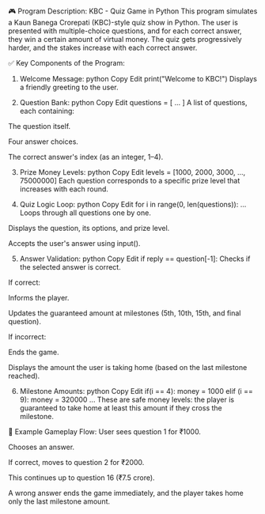 🎮 Program Description: KBC - Quiz Game in Python
This program simulates a Kaun Banega Crorepati (KBC)-style quiz show in Python. The user is presented with multiple-choice questions, and for each correct answer, they win a certain amount of virtual money. The quiz gets progressively harder, and the stakes increase with each correct answer.

✅ Key Components of the Program:
1. Welcome Message:
python
Copy
Edit
print("Welcome to KBC!")
Displays a friendly greeting to the user.

2. Question Bank:
python
Copy
Edit
questions = [ ... ]
A list of questions, each containing:

The question itself.

Four answer choices.

The correct answer's index (as an integer, 1–4).

3. Prize Money Levels:
python
Copy
Edit
levels = [1000, 2000, 3000, ..., 75000000]
Each question corresponds to a specific prize level that increases with each round.

4. Quiz Logic Loop:
python
Copy
Edit
for i in range(0, len(questions)):
    ...
Loops through all questions one by one.

Displays the question, its options, and prize level.

Accepts the user's answer using input().

5. Answer Validation:
python
Copy
Edit
if reply == question[-1]:
Checks if the selected answer is correct.

If correct:

Informs the player.

Updates the guaranteed amount at milestones (5th, 10th, 15th, and final question).

If incorrect:

Ends the game.

Displays the amount the user is taking home (based on the last milestone reached).

6. Milestone Amounts:
python
Copy
Edit
if(i == 4): money = 1000
elif (i == 9): money = 320000
...
These are safe money levels: the player is guaranteed to take home at least this amount if they cross the milestone.

📝 Example Gameplay Flow:
User sees question 1 for ₹1000.

Chooses an answer.

If correct, moves to question 2 for ₹2000.

This continues up to question 16 (₹7.5 crore).

A wrong answer ends the game immediately, and the player takes home only the last milestone amount.
